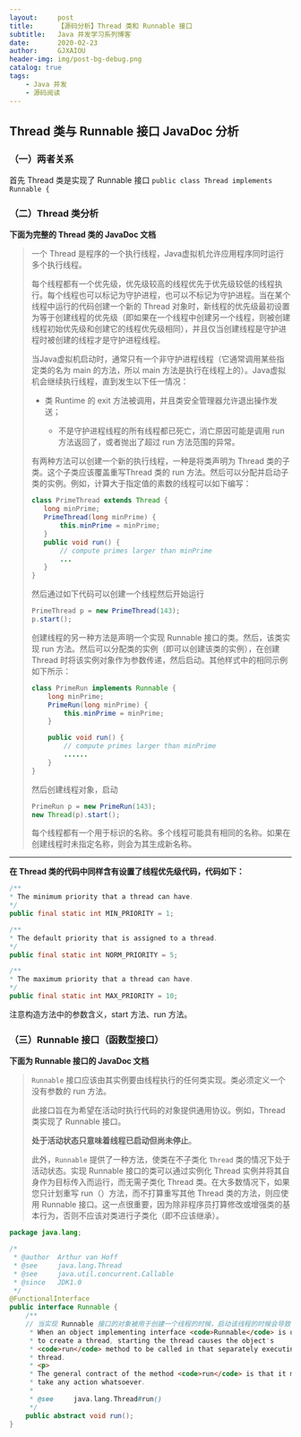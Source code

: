 ```yaml
---
layout:     post
title:      【源码分析】Thread 类和 Runnable 接口
subtitle:   Java 并发学习系列博客
date:       2020-02-23
author:     GJXAIOU 
header-img: img/post-bg-debug.png
catalog: true
tags:
    - Java 并发	
	- 源码阅读	
---
```




##  Thread 类与 Runnable 接口 JavaDoc 分析

### （一）两者关系

首先 Thread 类是实现了 Runnable 接口 `public class Thread implements Runnable {`

### （二）Thread 类分析

**下面为完整的 Thread 类的 JavaDoc 文档**

> 一个 Thread 是程序的一个执行线程，Java虚拟机允许应用程序同时运行多个执行线程。
>
> 每个线程都有一个优先级，优先级较高的线程优先于优先级较低的线程执行。每个线程也可以标记为守护进程，也可以不标记为守护进程。当在某个线程中运行的代码创建一个新的 Thread 对象时，新线程的优先级最初设置为等于创建线程的优先级（即如果在一个线程中创建另一个线程，则被创建线程初始优先级和创建它的线程优先级相同），并且仅当创建线程是守护进程时被创建的线程才是守护进程线程。
>
> 当Java虚拟机启动时，通常只有一个非守护进程线程（它通常调用某些指定类的名为 main 的方法，所以 main 方法是执行在线程上的）。Java虚拟机会继续执行线程，直到发生以下任一情况：
>
> - 类 Runtime 的 exit 方法被调用，并且类安全管理器允许退出操作发送；
>
>     - 不是守护进程线程的所有线程都已死亡，消亡原因可能是调用 run 方法返回了，或者抛出了超过 run 方法范围的异常。
>
> 有两种方法可以创建一个新的执行线程，一种是将类声明为 Thread 类的子类。这个子类应该覆盖重写Thread 类的 run 方法。然后可以分配并启动子类的实例。例如，计算大于指定值的素数的线程可以如下编写：
>
> ```java
> class PrimeThread extends Thread {
>    long minPrime;
>    PrimeThread(long minPrime) {
>        this.minPrime = minPrime;
>    }
>    public void run() {
>        // compute primes larger than minPrime
>        ...
>    }
> }
> ```
>
> 然后通过如下代码可以创建一个线程然后开始运行
>
> ```java
> PrimeThread p = new PrimeThread(143);
> p.start();
> ```
>
> 创建线程的另一种方法是声明一个实现  Runnable 接口的类。然后，该类实现 run 方法。然后可以分配类的实例（即可以创建该类的实例），在创建 Thread 时将该实例对象作为参数传递，然后启动。其他样式中的相同示例如下所示：
>
> ```java
> class PrimeRun implements Runnable {
>     long minPrime;
>     PrimeRun(long minPrime) {
>         this.minPrime = minPrime;
>     }
> 
>     public void run() {
>         // compute primes larger than minPrime
>         ......
>     }
> }
> ```
>
> 然后创建线程对象，启动
>
> ```java
> PrimeRun p = new PrimeRun(143);
> new Thread(p).start();
> ```
>
> 每个线程都有一个用于标识的名称。多个线程可能具有相同的名称。如果在创建线程时未指定名称，则会为其生成新名称。

---

**在 Thread 类的代码中同样含有设置了线程优先级代码，代码如下：**

```java
/**
* The minimum priority that a thread can have.
*/
public final static int MIN_PRIORITY = 1;

/**
* The default priority that is assigned to a thread.
*/
public final static int NORM_PRIORITY = 5;

/**
* The maximum priority that a thread can have.
*/
public final static int MAX_PRIORITY = 10;
```

注意构造方法中的参数含义，start 方法、run 方法。



### （三）Runnable 接口（函数型接口）

**下面为 Runnable 接口的 JavaDoc 文档**

> `Runnable` 接口应该由其实例要由线程执行的任何类实现。类必须定义一个没有参数的 run 方法。
>
> 此接口旨在为希望在活动时执行代码的对象提供通用协议。例如，Thread 类实现了 Runnable 接口。
>
> **处于活动状态只意味着线程已启动但尚未停止**。
>
> 此外，`Runnable` 提供了一种方法，使类在不子类化 `Thread` 类的情况下处于活动状态。实现 Runnable 接口的类可以通过实例化 Thread 实例并将其自身作为目标传入而运行，而无需子类化 Thread 类。在大多数情况下，如果您只计划重写 run（）方法，而不打算重写其他 Thread 类的方法，则应使用  Runnable 接口。这一点很重要，因为除非程序员打算修改或增强类的基本行为，否则不应该对类进行子类化（即不应该继承）。

```java
package java.lang;

/*
 * @author  Arthur van Hoff
 * @see     java.lang.Thread
 * @see     java.util.concurrent.Callable
 * @since   JDK1.0
 */
@FunctionalInterface
public interface Runnable {
    /**
    // 当实现 Runnable 接口的对象被用于创建一个线程的时候，启动该线程的时候会导致该对象的 run 方法在独立执行的线程中被调用。
     * When an object implementing interface <code>Runnable</code> is used
     * to create a thread, starting the thread causes the object's
     * <code>run</code> method to be called in that separately executing
     * thread.
     * <p>
     * The general contract of the method <code>run</code> is that it may
     * take any action whatsoever.
     *
     * @see     java.lang.Thread#run()
     */
    public abstract void run();
}

```



